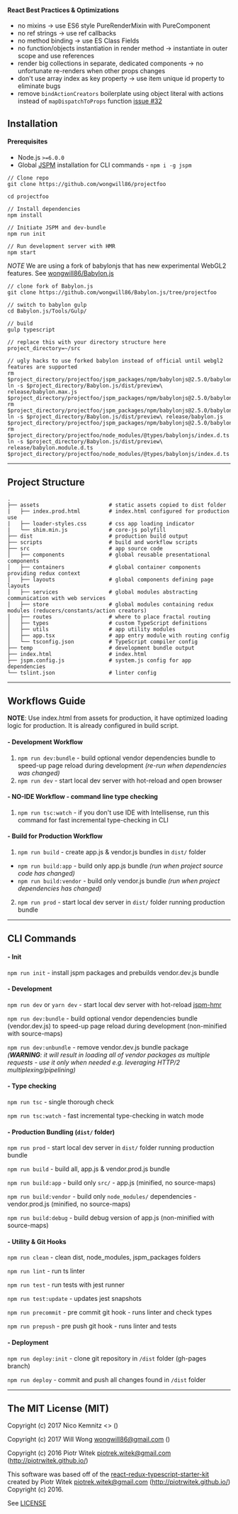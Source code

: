 #### React Best Practices & Optimizations
- no mixins -> use ES6 style PureRenderMixin with PureComponent
- no ref strings -> use ref callbacks
- no method binding -> use ES Class Fields
- no function/objects instantiation in render method -> instantiate in outer scope and use references
- render big collections in separate, dedicated components -> no unfortunate re-renders when other props changes
- don't use array index as key property -> use item unique id property to eliminate bugs
- remove `bindActionCreators` boilerplate using object literal with actions instead of `mapDispatchToProps` function [issue #32](/../../issues/32)


## Installation

#### Prerequisites
- Node.js `>=6.0.0`
- Global [JSPM](http://jspm.io/) installation for CLI commands - `npm i -g jspm`

```
// Clone repo
git clone https://github.com/wongwill86/projectfoo

cd projectfoo

// Install dependencies
npm install

// Initiate JSPM and dev-bundle
npm run init

// Run development server with HMR
npm start
```

*NOTE* We are using a fork of babylonjs that has new experimental WebGL2 features. See [wongwill86/Babylon.js](https://github.com/wongwill86/Babylon.js/tree/projectfoo)
```
// clone fork of Babylon.js
git clone https://github.com/wongwill86/Babylon.js/tree/projectfoo

// switch to babylon gulp
cd Babylon.js/Tools/Gulp/

// build
gulp typescript

// replace this with your directory structure here
project_directory=~/src

// ugly hacks to use forked babylon instead of official until webgl2 features are supported
rm $project_directory/projectfoo/jspm_packages/npm/babylonjs@2.5.0/babylon.max.js 
ln -s $project_directory/Babylon.js/dist/preview\ release/babylon.max.js $project_directory/projectfoo/jspm_packages/npm/babylonjs@2.5.0/babylon.max.js 
rm $project_directory/projectfoo/jspm_packages/npm/babylonjs@2.5.0/babylon.js 
ln -s $project_directory/Babylon.js/dist/preview\ release/babylon.js $project_directory/projectfoo/jspm_packages/npm/babylonjs@2.5.0/babylon.js 
rm $project_directory/projectfoo/node_modules/@types/babylonjs/index.d.ts 
ln -s $project_directory/Babylon.js/dist/preview\ release/babylon.module.d.ts $project_directory/projectfoo/node_modules/@types/babylonjs/index.d.ts
```

---

## Project Structure

```
.
├── assets                      # static assets copied to dist folder
|   ├── index.prod.html         # index.html configured for production use
|   ├── loader-styles.css       # css app loading indicator
|   └── shim.min.js             # core-js polyfill
├── dist                        # production build output
├── scripts                     # build and workflow scripts
├── src                         # app source code
│   ├── components              # global reusable presentational components
│   ├── containers              # global container components providing redux context
│   ├── layouts                 # global components defining page layouts
│   ├── services                # global modules abstracting communication with web services
│   ├── store                   # global modules containing redux modules (reducers/constants/action creators)
│   ├── routes                  # where to place fractal routing
│   ├── types                   # custom TypeScript definitions
│   ├── utils                   # app utility modules
│   ├── app.tsx                 # app entry module with routing config
│   └── tsconfig.json           # TypeScript compiler config
├── temp                        # development bundle output
├── index.html                  # index.html
├── jspm.config.js              # system.js config for app dependencies
└── tslint.json                 # linter config
```

---
## Workflows Guide
**NOTE**: Use index.html from assets for production, it have optimized loading logic for production. It is already configured in build script.

#### - Development Workflow
1. `npm run dev:bundle` - build optional vendor dependencies bundle to speed-up page reload during development _(re-run when dependencies was changed)_
2. `npm run dev` - start local dev server with hot-reload and open browser

#### - NO-IDE Workflow - command line type checking
1. `npm run tsc:watch` - if you don't use IDE with Intellisense, run this command for fast incremental type-checking in CLI

#### - Build for Production Workflow
1. `npm run build` - create app.js & vendor.js bundles in `dist/` folder
  - `npm run build:app` - build only app.js bundle _(run when project source code has changed)_
  - `npm run build:vendor` - build only vendor.js bundle _(run when project dependencies has changed)_
2. `npm run prod` - start local dev server in `dist/` folder running production bundle

---

## CLI Commands

#### - Init

`npm run init` - install jspm packages and prebuilds vendor.dev.js bundle

#### - Development

`npm run dev` or `yarn dev` - start local dev server with hot-reload [jspm-hmr](https://www.npmjs.com/package/jspm-hmr)

`npm run dev:bundle` - build optional vendor dependencies bundle (vendor.dev.js) to speed-up page reload during development (non-minified with source-maps)

`npm run dev:unbundle` - remove vendor.dev.js bundle package  
*(**WARNING**: it will result in loading all of vendor packages as multiple requests - use it only when needed e.g. leveraging HTTP/2 multiplexing/pipelining)*

#### - Type checking

`npm run tsc` - single thorough check 

`npm run tsc:watch` - fast incremental type-checking in watch mode

#### - Production Bundling (`dist/` folder)

`npm run prod` - start local dev server in `dist/` folder running production bundle

`npm run build` - build all, app.js & vendor.prod.js bundle

`npm run build:app` - build only `src/` - app.js (minified, no source-maps)

`npm run build:vendor` - build only `node_modules/` dependencies - vendor.prod.js (minified, no source-maps)

`npm run build:debug` - build debug version of app.js (non-minified with source-maps)

#### - Utility & Git Hooks

`npm run clean` - clean dist, node_modules, jspm_packages folders

`npm run lint` - run ts linter

`npm run test` - run tests with jest runner

`npm run test:update` - updates jest snapshots

`npm run precommit` - pre commit git hook - runs linter and check types

`npm run prepush` - pre push git hook - runs linter and tests

#### - Deployment

`npm run deploy:init` - clone git repository in `/dist` folder (gh-pages branch)

`npm run deploy` - commit and push all changes found in `/dist` folder

---

## The MIT License (MIT)

Copyright (c) 2017 Nico Kemnitz <> ()

Copyright (c) 2017 Will Wong <wongwill86@gmail.com> ()

Copyright (c) 2016 Piotr Witek <piotrek.witek@gmail.com> (http://piotrwitek.github.io/)

This software was based off of the [react-redux-typescript-starter-kit](https://github.com/piotrwitek/react-redux-typescript-starter-kit) created by Piotr Witek <piotrek.witek@gmail.com> (http://piotrwitek.github.io/) Copyright (c) 2016.

See [LICENSE](./LICENSE)

